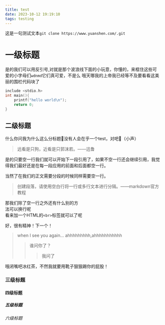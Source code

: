 ```yaml
---
title: test
date: 2023-10-12 19:19:10
tags: testing
---
```

这是一句测试文本`git clone https://www.yuanshen.com/.git`

# 一级标题
是的我们可以用反引号,对就是那个波浪线下面的小玩意，你懂的，来框住这些可爱的小字母们`wdnmd`它们真可爱，不是么
哦天哪我的上帝我已经等不及要看看这美丽的围栏代码块了
``` c
include <stdio.h>
int main(){
    printf("hello world\n");
    return 0;
}
```

## 二级标题
什么你问我为什么这么分标题🤔没有人会在乎一个test，对吧🥺（小声）

> 远看是只狗，近看是只郭沫若。——迅鲁

是的只要空一行我们就可以开始下一段引用了，如果不空一行还会继续引用，我觉得我们最好还是在每一段应用的前面和后面都空一行。

当然了在我们的正文需要分段的时候同样需要空一行。
>创建段落，请使用空白行将一行或多行文本进行分隔。——markdown官方教程

那我们除了空一行之外还有什么别的方<br>法可以换行呢<br>看来加一个HTML的`<br>`标签就可以了呢

好，很有精神！下一个！

> when I see you again... ahhhhhhhhh,ahhhhhhhhhhh
>>谁问你了？
>>>我问了

哦闭嘴吧冰红茶，不然我就要用靴子狠狠踢你的屁股！

### 三级标题

#### 四级标题

##### 五级标题

###### 六级标题
